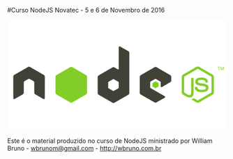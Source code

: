 #Curso NodeJS Novatec - 5 e 6 de Novembro de 2016

![NodeJS](.\nodejs_logo.png)

Este é o material produzido no curso de NodeJS ministrado por William Bruno - wbrunom@gmail.com - http://wbruno.com.br
